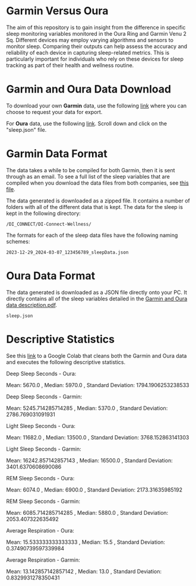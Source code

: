 # Garmin Versus Oura

The aim of this repository is to gain insight from the difference in specific sleep monitoring variables monitored in the Oura Ring and Garmin Venu 2 Sq. Different devices may employ varying algorithms and sensors to monitor sleep. Comparing their outputs can help assess the accuracy and reliability of each device in capturing sleep-related metrics. This is particularly important for individuals who rely on these devices for sleep tracking as part of their health and wellness routine.

# Garmin and Oura Data Download

To download your own **Garmin** data, use the following [link](https://www.garmin.com/en-US/account/datamanagement/exportdata/) where you can choose to request your data for export.

For **Oura** data, use the following [link](https://cloud.ouraring.com/profile). Scroll down and click on the "sleep.json" file.

# Garmin Data Format

The data takes a while to be compiled for both Garmin, then it is sent through as an email. To see a full list of the sleep variables that are compiled when you download the data files from both companies, see [this file](https://github.com/andreac0ntreras/GarminVersusOura/blob/main/Garmin%20and%20Oura%20data%20description.pdf).

The data generated is downloaded as a zipped file. It contains a number of folders with all of the different data that is kept.
The data for the sleep is kept in the following directory:

```
/DI_CONNECT/DI-Connect-Wellness/
```

The formats for each of the sleep data files have the following naming schemes:

```
2023-12-29_2024-03-07_123456789_sleepData.json
```
# Oura Data Format

The data generated is downloaded as a JSON file directly onto your PC. It directly contains all of the sleep variables detailed in the [Garmin and Oura data description.pdf](https://github.com/andreac0ntreras/GarminVersusOura/blob/main/Garmin%20and%20Oura%20data%20description.pdf).

```
sleep.json
```

# Descriptive Statistics

See this [link](https://colab.research.google.com/drive/1D9NqOmW-3PdkkB4ow6pWf7ofMBCuBJxD?usp=sharing) to a Google Colab that cleans both the Garmin and Oura data and executes the following descriptive statistics. 

Deep Sleep Seconds - Oura:

Mean:  5670.0 , Median:  5970.0 , Standard Deviation:  1794.1906253238533 

Deep Sleep Seconds - Garmin:

Mean:  5245.714285714285 , Median:  5370.0 , Standard Deviation:  2786.769031091931 

Light Sleep Seconds - Oura:

Mean:  11682.0 , Median:  13500.0 , Standard Deviation:  3768.152863141303 

Light Sleep Seconds - Garmin:

Mean:  16242.857142857143 , Median:  16500.0 , Standard Deviation:  3401.6370608690086 

REM Sleep Seconds - Oura:

Mean:  6074.0 , Median:  6900.0 , Standard Deviation:  2173.31635985192 

REM Sleep Seconds - Garmin:

Mean:  6085.714285714285 , Median:  5880.0 , Standard Deviation:  2053.407322635492 

Average Respiration - Oura:

Mean:  15.533333333333333 , Median:  15.5 , Standard Deviation:  0.37490739597339984 

Average Respiration - Garmin:

Mean:  13.142857142857142 , Median:  13.0 , Standard Deviation:  0.8329931278350431 
